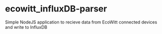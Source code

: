 # ecowitt_influxDB-parser
Simple NodeJS application to recieve data from EcoWitt connected devices and write to InfluxDB
